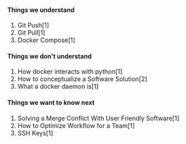 #### Things we understand
1.  Git Push[1]
2.  Git Pull[1]
3.  Docker Compose[1]
#### Things we don't understand
1. How docker interacts with python[1]
2. How to conceptualize a Software Solution[2]
3. What a docker daemon is[1]
#### Things we want to know next
1.  Solving a Merge Conflict With User Friendly Software[1]
2.  How to Optimize Workflow for a Team[1]
3.  SSH Keys[1]